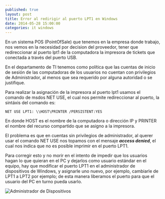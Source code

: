 ```yaml
---
published: true
layout: post
title: Error al redirigir al puerto LPT1 en Windows
date: 2014-05-28 15:00:00
categories: it windows
---
```


En un sistema POS (PointOfSale) que tenemos en la empresa donde trabajo, nos vemos en la necesidad por decision del proveedor, tener que redireccionar al puerto lpt1 de la computadora la impresora de tickets que conectada a través del puerto USB.

En el departamento de TI tenemos como política que las cuentas de inicio de sesión de las computadoras de los usuarios no cuentan con privilegios de Administrador, al menos que sea requerido por alguna autoridad o se justifique.

Para realizar la asignación de la impresora al puerto lpt1 usamos el comando de msdos NET USE, el cual nos permite redireccionar al puerto, la sintáxis del comando es:

    NET USE LPT1: \\HOST\PRINTER /PERSISTENT:YES

En donde HOST es el nombre de la computadora o dirección IP y PRINTER el nombre del recurso compartido que se asigno a la impresora.

El problema es que en cuentas sin privilegios de administrador, al querer usar el comando NET USE nos topamos con el mensaje **_access denied_**, el cual nos indica que no es posible imprimir en el puerto LPT1.

Para corregir esto y no morir en el intento de impedir que los usuarios hagan lo que quieran en el PC y dejarlos como usuario estándar en el equipo, hay que modificar el puerto LPT1 en el administrador de dispositivos de Windows, y asignarle uno nuevo, por ejemplo, cambiarle de LPT1 a LPT2 por ejemplo; de esta manera liberamos el puerto para que el usuario del PC en turno pueda usarlo.

![Administrador de Dispositivos](https://app.box.com/representation/file_version_14969303499/image_2048/1.png)
